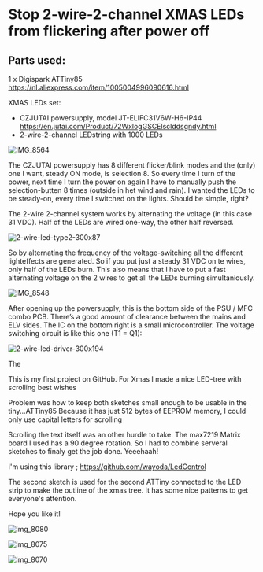 # Stop 2-wire-2-channel XMAS LEDs from flickering after power off


## Parts used:

1 x Digispark ATTiny85 https://nl.aliexpress.com/item/1005004996090616.html

XMAS LEDs set:
- CZJUTAI powersupply, model JT-ELIFC31V6W-H6-IP44 https://en.jutai.com/Product/72WxlogGSCElsclddsgndy.html
- 2-wire-2-channel LEDstring with 1000 LEDs

![IMG_8564](https://user-images.githubusercontent.com/45515609/209928261-e8caef38-934a-46cf-b2b6-46beef2f015f.jpeg)

The CZJUTAI powersupply has 8 different flicker/blink modes and the (only) one I want, steady ON mode, is selection 8. So every time I turn of the power, next time I turn the power on again I have to manually push the selection-butten 8 times (outside in het wind and rain). I wanted the LEDs to be steady-on, every time I switched on the lights. Should be simple, right?

The 2-wire 2-channel system works by alternating the voltage (in this case 31 VDC). Half of the LEDs are wired one-way, the other half reversed. 

![2-wire-led-type2-300x87](https://user-images.githubusercontent.com/45515609/209933412-566f2e65-3161-4cde-aec2-fed80e0a6c06.png)

So by alternating the frequency of the voltage-switching all the different lighteffects are generated. So if you put just a steady 31 VDC on te wires, only half of the LEDs burn. This also means that I have to put a fast alternating voltage on the 2 wires to get all the LEDs burning simultaniously.

![IMG_8548](https://user-images.githubusercontent.com/45515609/209929129-59ca7d4f-bb9b-4bb0-a428-47b8ed94e803.JPG)

After opening up the powersupply, this is the bottom side of the PSU / MFC combo PCB. There’s a good amount of clearance between the mains and ELV sides. The IC on the bottom right is a small microcontroller. The voltage switching circuit is like this one (T1 = Q1):

![2-wire-led-driver-300x194](https://user-images.githubusercontent.com/45515609/209933159-3594f000-d88c-4ef8-baaa-ea80479dda1e.png)


The 



This is my first project on GitHub. For Xmas I made a nice LED-tree with scrolling best wishes

Problem was how to keep both sketches small enough to be usable in the tiny...ATTiny85
Because it has just 512 bytes of EEPROM memory, I could only use capital letters for scrolling

Scrolling the text itself was an other hurdle to take. The max7219 Matrix board I used has a 90 degree rotation.
So I had to combine serveral sketches to finaly get the job done. Yeeehaah!

I'm using this library
; https://github.com/wayoda/LedControl


The second sketch is used for the second ATTiny connected to the LED strip to make the outline of the xmas tree.
It has some nice patterns to get everyone's attention.

Hope you like it!

![img_8080](https://user-images.githubusercontent.com/45515609/50308323-2ba22780-049b-11e9-9527-6db87fddcc79.jpg)


![img_8075](https://user-images.githubusercontent.com/45515609/50308214-e4b43200-049a-11e9-99c8-837cc73728cb.jpg)


![img_8070](https://user-images.githubusercontent.com/45515609/50307274-3d360000-0498-11e9-997c-61528e27ea76.JPG)
